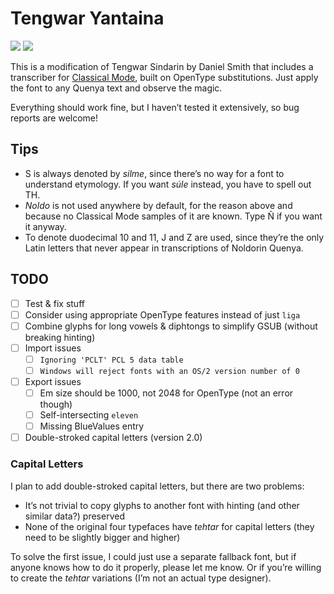 # Tengwar Yantaina

[![](https://img.shields.io/badge/Download-Version_1.0-brightgreen.svg)](https://github.com/natewind/tengwar-yantaina/raw/master/yantaina.otf)
[![](https://img.shields.io/badge/Donate-Buy_me_a_coffee-yellow.svg)](https://www.buymeacoffee.com/natewind)

This is a modification of Tengwar Sindarin by Daniel Smith that includes a transcriber for [Classical Mode](https://at.boktypografen.se/teng_quenya.htm), built on OpenType substitutions. Just apply the font to any Quenya text and observe the magic.

Everything should work fine, but I haven’t tested it extensively, so bug reports are welcome!

## Tips

* S is always denoted by *silme*, since there’s no way for a font to understand etymology. If you want *súle* instead, you have to spell out TH.
* *Noldo* is not used anywhere by default, for the reason above and because no Classical Mode samples of it are known. Type Ñ if you want it anyway.
* To denote duodecimal 10 and 11, J and Z are used, since they’re the only Latin letters that never appear in transcriptions of Noldorin Quenya.

## TODO

* [ ] Test & fix stuff
* [ ] Consider using appropriate OpenType features instead of just `liga`
* [ ] Combine glyphs for long vowels & diphtongs to simplify GSUB (without breaking hinting)
* [ ] Import issues
	* [ ] `Ignoring 'PCLT' PCL 5 data table`
	* [ ] `Windows will reject fonts with an OS/2 version number of 0`
* [ ] Export issues
	* [ ] Em size should be 1000, not 2048 for OpenType (not an error though)
	* [ ] Self-intersecting `eleven`
	* [ ] Missing BlueValues entry
* [ ] Double-stroked capital letters (version 2.0)

### Capital Letters

I plan to add double-stroked capital letters, but there are two problems:

* It’s not trivial to copy glyphs to another font with hinting (and other similar data?) preserved
* None of the original four typefaces have *tehtar* for capital letters (they need to be slightly bigger and higher)

To solve the first issue, I could just use a separate fallback font, but if anyone knows how to do it properly, please let me know. Or if you’re willing to create the *tehtar* variations (I’m not an actual type designer).
